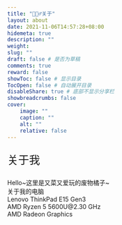 ```yaml
---
title: "🙋🏻‍♂️关于"
layout: about
date: 2021-11-06T14:57:28+08:00
hidemeta: true
description: ""
weight:
slug: ""
draft: false # 是否为草稿
comments: true
reward: false
showToc: false # 显示目录
TocOpen: false # 自动展开目录
disableShare: true # 底部不显示分享栏
showbreadcrumbs: false
cover:
    image: ""
    caption: ""
    alt: ""
    relative: false
---
```




<p style="font-size: 25px;">关于我</p>
Hello~这里是又菜又爱玩的废物橘子~<br/>
关于我的电脑<br/>
Lenovo ThinkPad E15 Gen3<br/>
AMD Ryzen 5 5600U@2.30 GHz<br/>
AMD Radeon Graphics<br/>

